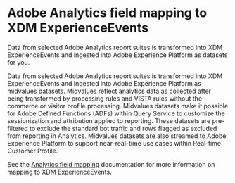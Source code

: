 # Adobe Analytics field mapping to XDM ExperienceEvents

Data from selected Adobe Analytics report suites is transformed into XDM ExperienceEvents and ingested into Adobe Experience Platform as datasets for you.

Data from selected Adobe Analytics report suites is transformed into XDM ExperienceEvents and ingested into Adobe Experience Platform as midvalues datasets. Midvalues reflect analytics data as collected after being transformed by processing rules and VISTA rules without the commerce or visitor profile processing. Midvalues datasets make it possible for Adobe Defined Functions (ADFs) within Query Service to customize the sessionization and attribution applied to reporting. These datasets are pre-filtered to exclude the standard bot traffic and rows flagged as excluded from reporting in Analytics. Midvalues datasets are also streamed to Adobe Experience Platform to support near-real-time use cases within Real-time Customer Profile.

See the [Analytics field mapping](../../../../api-specification/markdown/narrative/technical_overview/acp_connectors_overview/analytics_mapping_fields.md) documentation for more information on mapping to XDM ExperienceEvents.

